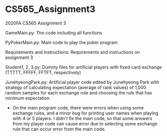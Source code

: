 # CS565_Assignment3
2020FA CS565 Assignment 3

<Files provided from the Blackboard>

GameMain.py: The code including all functions

PyPokerMain.py: Main code to play the poker program

Requirements and Instructions: Requirements and instructions on assignment 3

Student1, 2, 3.py: Dummy files for artificial players with fixed card exchange (TTTTT, FFFFF, FFTFT, respectively)


<Submission>

JunehyeongPark.py: Artificial player code edited by Junehyeong Park with strategy of calculating expectation (average of rank values) of 1,000 random samples for each exchange rule and choosing the rule that has minimum expectation


* On the main program code, there were errors when using some exchange rules, and a minor bug for printing user names when playing with 4 or 5 players. I didn't fix the main code, so that some answers from my player code can cause error due to selecting some exchange rule that can occur error from the main code.
